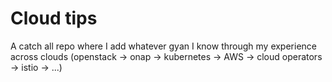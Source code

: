 # Cloud tips
A catch all repo where I add whatever gyan I know through my experience across clouds (openstack -> onap -> kubernetes -> AWS -> cloud operators -> istio -> ...)
